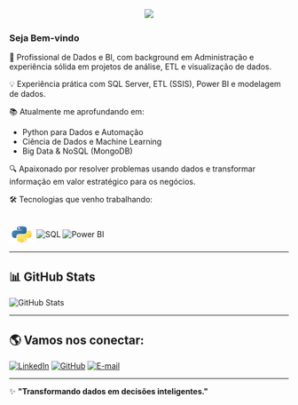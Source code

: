 <div align="center">
  <img src="https://capsule-render.vercel.app/api?type=waving&color=0:0099ff,100:66ccff&height=200&section=header&text=Olá!%20eu%20sou%20o%20Diego%20%20Alves%20👋&fontSize=35&fontColor=ffffff&fontAlignY=40" />
</div>

### Seja Bem-vindo 

🎯 Profissional de Dados e BI, com background em Administração e experiência sólida em projetos de análise, ETL e visualização de dados.

💡 Experiência prática com SQL Server, ETL (SSIS), Power BI e modelagem de dados.

📚 Atualmente me aprofundando em:
- Python para Dados e Automação
- Ciência de Dados e Machine Learning
- Big Data & NoSQL (MongoDB)

🔍 Apaixonado por resolver problemas usando dados e transformar informação em valor estratégico para os negócios.

🛠️ Tecnologias que venho trabalhando:

<div style="display: inline_block"><br>
  <img align="center" alt="Python" height="35" width="45" src="https://raw.githubusercontent.com/devicons/devicon/master/icons/python/python-original.svg">  
  <img align="center" alt="SQL" height="35" width="45" src="https://logowik.com/content/uploads/images/azure-sql-database6354.jpg">
  <img align="center" alt="Power BI" height="35" width="35" src="https://upload.wikimedia.org/wikipedia/commons/thumb/c/cf/New_Power_BI_Logo.svg/600px-New_Power_BI_Logo.svg.png">
</div>

---

## 📊 GitHub Stats

![GitHub Stats](https://github-readme-stats.vercel.app/api?username=Diego-Alvesds&theme=catppuccin_latte&show_icons=true)

---

## 🌎 Vamos nos conectar:

[![LinkedIn](https://img.shields.io/badge/LinkedIn-0077B5?style=for-the-badge&logo=linkedin&logoColor=white)](https://www.linkedin.com/in/diego-alves-230723b6/)
[![GitHub](https://img.shields.io/badge/GitHub-100000?style=for-the-badge&logo=github&logoColor=white)](https://github.com/Diego-Alvesds)
[![E-mail](https://img.shields.io/badge/-Email-000?style=for-the-badge&logo=microsoft-outlook&logoColor=007BFF)](mailto:diegoalvesds@outlook.com)

---

✨ **"Transformando dados em decisões inteligentes."**
